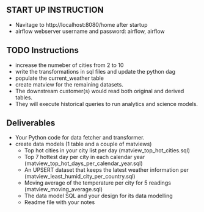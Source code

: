 
## START UP INSTRUCTION
- Navitage to http://localhost:8080/home after startup
- airflow webserver username and password: airflow, airflow


## TODO Instructions
- increase the numeber of cities from 2 to 10
- write the transformations in sql files and update the python dag
- populate the current_weather table
- create matview for the remaining datasets.
- The downstream customer(s) would read both original and derived tables.
- They will execute historical queries to run analytics and science models.

## Deliverables
- Your Python code for data fetcher and transformer.
- create data models (1 table and a couple of matviews)
    - Top hot cities in your city list per day (matview_top_hot_cities.sql)
    - Top 7 hottest day per city in each calendar year (matview_top_hot_days_per_calendar_year.sql)
    - An UPSERT dataset that keeps the latest weather information per (matview_least_humid_city_per_country.sql)
    - Moving average of the temperature per city for 5 readings (matview_moving_average.sql)
    - The data model SQL and your design for its data modelling
    - Readme file with your notes